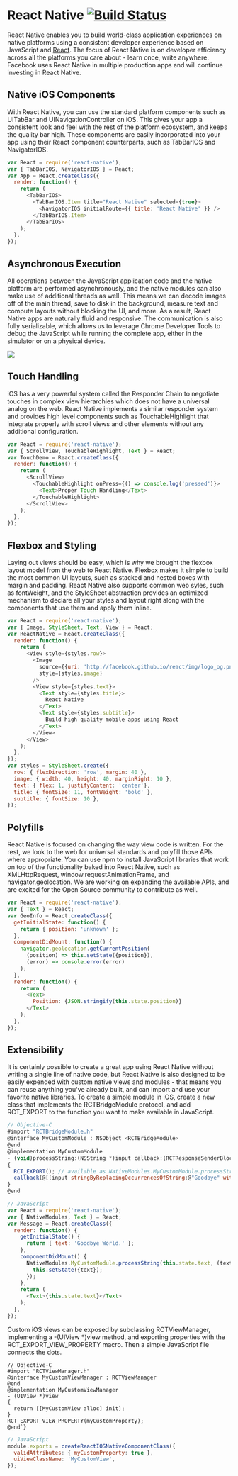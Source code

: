 # React Native [![Build Status](https://magnum.travis-ci.com/facebook/react-native.svg?token=L5Egb3B4dyQzH5wDijCB&branch=master)](https://magnum.travis-ci.com/facebook/react-native)

React Native enables you to build world-class application experiences on native platforms using a consistent developer experience based on JavaScript and
[React](http://facebook.github.io/react). The focus of React Native is on developer efficiency across all the platforms you care about - learn once, write anywhere. Facebook uses React Native in multiple production apps and will continue investing in React Native.

## Native iOS Components

With React Native, you can use the standard platform components such as UITabBar and UINavigationController on iOS.  This gives your app a consistent look and feel with the rest of the platform ecosystem, and keeps the quality bar high.  These components are easily incorporated into your app using their React component counterparts, such as TabBarIOS and NavigatorIOS.

```javascript
var React = require('react-native');
var { TabBarIOS, NavigatorIOS } = React;
var App = React.createClass({
  render: function() {
    return (
      <TabBarIOS>
        <TabBarIOS.Item title="React Native" selected={true}>
          <NavigatorIOS initialRoute={{ title: 'React Native' }} />
        </TabBarIOS.Item>
      </TabBarIOS>
    );
  },
});
```

## Asynchronous Execution

All operations between the JavaScript application code and the native platform are performed asynchronously, and the native modules can also make use of additional threads as well.  This means we can decode images off of the main thread, save to disk in the background, measure text and compute layouts without blocking the UI, and more.  As a result, React Native apps are naturally fluid and responsive.  The communication is also fully serializable, which allows us to leverage Chrome Developer Tools to debug the JavaScript while running the complete app, either in the simulator or on a physical device.

![](http://facebook.github.io/react-native/img/chrome_breakpoint.png)


## Touch Handling

iOS has a very powerful system called the Responder Chain to negotiate touches in complex view hierarchies which does not have a universal analog on the web. React Native implements a similar responder system and provides high level components such as TouchableHighlight that integrate properly with scroll views and other elements without any additional configuration.

```javascript
var React = require('react-native');
var { ScrollView, TouchableHighlight, Text } = React;
var TouchDemo = React.createClass({
  render: function() {
    return (
      <ScrollView>
        <TouchableHighlight onPress={() => console.log('pressed')}>
          <Text>Proper Touch Handling</Text>
        </TouchableHighlight>
      </ScrollView>
    );
  },
});
```


## Flexbox and Styling
Laying out views should be easy, which is why we brought the flexbox layout model from the web to React Native.  Flexbox makes it simple to build the most common UI layouts, such as stacked and nested boxes with margin and padding.  React Native also supports common web syles, such as fontWeight, and the StyleSheet abstraction provides an optimized mechanism to declare all your styles and layout right along with the components that use them and apply them inline.

```javascript
var React = require('react-native');
var { Image, StyleSheet, Text, View } = React;
var ReactNative = React.createClass({
  render: function() {
    return (
      <View style={styles.row}>
        <Image
          source={{uri: 'http://facebook.github.io/react/img/logo_og.png'}}
          style={styles.image}
        />
        <View style={styles.text}>
          <Text style={styles.title}>
            React Native
          </Text>
          <Text style={styles.subtitle}>
            Build high quality mobile apps using React
          </Text>
        </View>
      </View>
    );
  },
});
var styles = StyleSheet.create({
  row: { flexDirection: 'row', margin: 40 },
  image: { width: 40, height: 40, marginRight: 10 },
  text: { flex: 1, justifyContent: 'center'},
  title: { fontSize: 11, fontWeight: 'bold' },
  subtitle: { fontSize: 10 },
});
```

## Polyfills

React Native is focused on changing the way view code is written.  For the rest, we look to the web for universal standards and polyfill those APIs where appropriate. You can use npm to install JavaScript libraries that work on top of the functionality baked into React Native, such as XMLHttpRequest, window.requestAnimationFrame, and navigator.geolocation.  We are working on expanding the available APIs, and are excited for the Open Source community to contribute as well.

```javascript
var React = require('react-native');
var { Text } = React;
var GeoInfo = React.createClass({
  getInitialState: function() {
    return { position: 'unknown' };
  },
  componentDidMount: function() {
    navigator.geolocation.getCurrentPosition(
      (position) => this.setState({position}),
      (error) => console.error(error)
    );
  },
  render: function() {
    return (
      <Text>
        Position: {JSON.stringify(this.state.position)}
      </Text>
    );
  },
});
```

## Extensibility

It is certainly possible to create a great app using React Native without writing a single line of native code, but React Native is also designed to be easily expended with custom native views and modules - that means you can reuse anything you've already built, and can import and use your favorite native libraries.  To create a simple module in iOS, create a new class that implements the RCTBridgeModule protocol, and add RCT_EXPORT to the function you want to make available in JavaScript.

```javascript
// Objective-C
#import "RCTBridgeModule.h"
@interface MyCustomModule : NSObject <RCTBridgeModule>
@end
@implementation MyCustomModule
- (void)processString:(NSString *)input callback:(RCTResponseSenderBlock)callback
{
  RCT_EXPORT(); // available as NativeModules.MyCustomModule.processString
  callback(@[[input stringByReplacingOccurrencesOfString:@"Goodbye" withString:@"Hello"];]]);
}
@end
```

```javascript
// JavaScript
var React = require('react-native');
var { NativeModules, Text } = React;
var Message = React.createClass({
  render: function() {
    getInitialState() {
      return { text: 'Goodbye World.' };
    },
    componentDidMount() {
      NativeModules.MyCustomModule.processString(this.state.text, (text) => {
        this.setState({text});
      });
    },
    return (
      <Text>{this.state.text}</Text>
    );
  },
});
```

Custom iOS views can be exposed by subclassing RCTViewManager, implementing a -(UIView *)view method, and exporting properties with the RCT_EXPORT_VIEW_PROPERTY macro.  Then a simple JavaScript file connects the dots.

```objc
// Objective-C
#import "RCTViewManager.h"
@interface MyCustomViewManager : RCTViewManager
@end
@implementation MyCustomViewManager
- (UIView *)view
{
  return [[MyCustomView alloc] init];
}
RCT_EXPORT_VIEW_PROPERTY(myCustomProperty);
@end`}
```

```javascript
// JavaScript
module.exports = createReactIOSNativeComponentClass({
  validAttributes: { myCustomProperty: true },
  uiViewClassName: 'MyCustomView',
});
```

